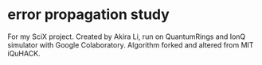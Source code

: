 # error propagation study
For my SciX project. Created by Akira Li, run on QuantumRings and IonQ simulator with Google Colaboratory. Algorithm forked and altered from MIT iQuHACK.
